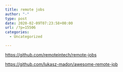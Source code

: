 ```yaml
---
title: remote jobs
author: "-"
type: post
date: 2020-02-09T07:23:58+00:00
url: /?p=15506
categories:
  - Uncategorized

---
```

https://github.com/remoteintech/remote-jobs
  
https://github.com/lukasz-madon/awesome-remote-job